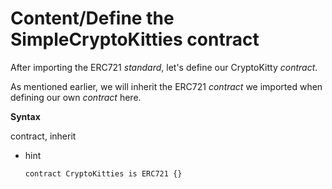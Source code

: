# Content/Define the SimpleCryptoKitties contract

After importing the ERC721 *standard*, let's define our CryptoKitty *contract*.

As mentioned earlier, we will inherit the ERC721 *contract* we imported when defining our own *contract* here.

**Syntax** 

contract, inherit

- hint
    
    ```solidity
    contract CryptoKitties is ERC721 {}
    ```
    
